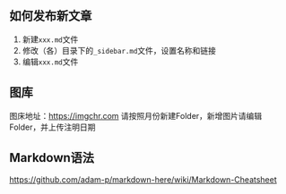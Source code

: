 ## 如何发布新文章
1. 新建`xxx.md`文件
2. 修改（各）目录下的`_sidebar.md`文件，设置名称和链接
3. 编辑`xxx.md`文件

## 图库
图床地址：https://imgchr.com 
请按照月份新建Folder，新增图片请编辑Folder，并上传注明日期

## Markdown语法
https://github.com/adam-p/markdown-here/wiki/Markdown-Cheatsheet